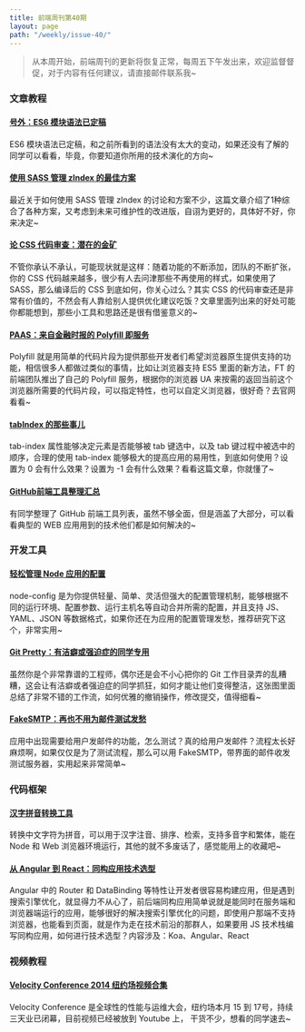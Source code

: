 ```yaml
---
title: 前端周刊第40期
layout: page
path: "/weekly/issue-40/"
---
```


> 从本周开始，前端周刊的更新将恢复正常，每周五下午发出来，欢迎监督督促，对于内容有任何建议，请直接邮件联系我~

### 文章教程

#### [号外：ES6 模块语法已定稿](http://www.2ality.com/2014/09/es6-modules-final.html)

ES6 模块语法已定稿，和之前所看到的语法没有太大的变动，如果还没有了解的同学可以看看，毕竟，你要知道你所用的技术演化的方向~

#### [使用 SASS 管理 zIndex 的最佳方案](http://www.sitepoint.com/better-solution-managing-z-index-sass/)

最近关于如何使用 SASS 管理 zIndex 的讨论和方案不少，这篇文章介绍了1种综合了各种方案，又考虑到未来可维护性的改进版，自诩为更好的，具体好不好，你来决定~

#### [论 CSS 代码审查：潜在的金矿](http://alistapart.com/article/css-audits-taking-stock-of-your-code)

不管你承认不承认，可能现状就是这样：随着功能的不断添加，团队的不断扩张，你的 CSS 代码越来越多，很少有人去问津那些不再使用的样式，如果使用了 SASS，那么编译后的 CSS 到底如何，你关心过么？其实 CSS 的代码审查还是非常有价值的，不然会有人靠给别人提供优化建议吃饭？文章里面列出来的好处可能你都能想到，那些小工具和思路还是很有借鉴意义的~

#### [PAAS：来自金融时报的 Polyfill 即服务](http://labs.ft.com/2014/09/polyfills-as-a-service/)

Polyfill 就是用简单的代码片段为提供那些开发者们希望浏览器原生提供支持的功能，相信很多人都做过类似的事情，比如让浏览器支持 ES5 里面的新方法，FT 的前端团队推出了自己的 Polyfill 服务，根据你的浏览器 UA 来按需的返回当前这个浏览器所需要的代码片段，可以指定特性，也可以自定义浏览器，很好奇？去官网看看~

#### [tabIndex 的那些事儿](http://www.paciellogroup.com/blog/2014/08/using-the-tabindex-attribute/)

tab-index 属性能够决定元素是否能够被 tab 键选中，以及 tab 键过程中被选中的顺序，合理的使用 tab-index 能够极大的提高应用的易用性，到底如何使用？设置为 0 会有什么效果？设置为 -1 会有什么效果？看看这篇文章，你就懂了~

#### [GitHub前端工具整理汇总](http://blog.jobbole.com/34860/)

有同学整理了 GitHub 前端工具列表，虽然不够全面，但是涵盖了大部分，可以看看典型的 WEB 应用用到的技术他们都是如何解决的~

### 开发工具

#### [轻松管理 Node 应用的配置](https://github.com/lorenwest/node-config)

node-config 是为你提供轻量、简单、灵活但强大的配置管理机制，能够根据不同的运行环境、配置参数、运行主机名等自动合并所需的配置，并且支持 JS、YAML、JSON 等数据格式，如果你还在为应用的配置管理发愁，推荐研究下这个，非常实用~

#### [Git Pretty：有洁癖或强迫症的同学专用](http://justinhileman.info/article/git-pretty/full/)

虽然你是个非常靠谱的工程师，偶尔还是会不小心把你的 Git 工作目录弄的乱糟糟，这会让有洁癖或者强迫症的同学抓狂，如何才能让他们变得整洁，这张图里面总结了非常不错的工作流，如何优雅的撤销操作，修改提交，值得细看~

#### [FakeSMTP：再也不用为邮件测试发愁](https://github.com/Nilhcem/FakeSMTP)

应用中出现需要给用户发邮件的功能，怎么测试？真的给用户发邮件？流程太长好麻烦啊，如果仅仅是为了测试流程，那么可以用 FakeSMTP，带界面的邮件收发测试服务器，实用起来非常简单~

### 代码框架

#### [汉字拼音转换工具](https://github.com/hotoo/pinyin)

转换中文字符为拼音，可以用于汉字注音、排序、检索，支持多音字和繁体，能在 Node 和 Web 浏览器环境运行，其他的就不多废话了，感觉能用上的收藏吧~

#### [从 Angular 到 React：同构应用技术选型](http://blog.risingstack.com/from-angularjs-to-react-the-isomorphic-way/)

Angular 中的 Router 和 DataBinding 等特性让开发者很容易构建应用，但是遇到搜索引擎优化，就显得力不从心了，前后端同构应用简单说就是能同时在服务端和浏览器端运行的应用，能够很好的解决搜索引擎优化的问题，即使用户那端不支持浏览器，也能看到页面，就是作为走在技术前沿的那群人，如果要用 JS 技术栈编写同构应用，如何进行技术选型？内容涉及：Koa、Angular、React

### 视频教程

#### [Velocity Conference 2014 纽约场视频合集](https://www.youtube.com/playlist?list=PL055Epbe6d5YDU6sikjqcd_YM9XT4OehD)

Velocity Conference 是全球性的性能与运维大会，纽约场本月 15 到 17号，持续三天业已闭幕，目前视频已经被放到 Youtube 上， 干货不少，想看的同学速去~
